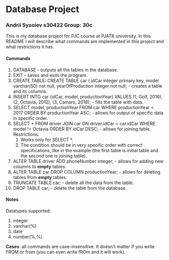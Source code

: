 # Database Project
### Andrii Sysoiev s30422 Group: 30c

This is my database project for PJC course at PJATK university. In this README I will describe what commands are implemented in this project and what restrictions it has.

#### Commands
1. DATABASE - outputs all the tables in the database.
2. EXIT - saves and exits the program.
3. CREATE TABLE: CREATE TABLE car ( idCar integer primary key, model varchar(50) not null,
yearOfProduction integer not null; - creates a table and its columns.
4. INSERT INTO car (idCar, model, productionYear) VALUES (1, Golf, 2016), (2, Octavia, 2012), (3, Camaro, 2018); - fills the table with data.
5. SELECT model, productionYear FROM car WHERE productionYear < 2017 ORDER BY productionYear ASC; - allows for output of specific data in specific order.
6. SELECT * FROM driver JOIN car ON driver.idCar = car.idCar WHERE model != Octavia ORDER BY idCar DESC; - allows for joining table. Restrictions:
   1. Works only for SELECT *.
   2. The condition should be in very specific order with correct specifications, like in the example (the first table is initial table and the second one is joining table).
7. ALTER TABLE driver ADD phoneNumber integer; - allows for adding new columns to **empty** tables.
8. ALTER TABLE car DROP COLUMN productionYear; - allows for deleting tables from **empty** tables.
9. TRUNCATE TABLE car; - delete all the data from the table.
10. DROP TABLE car; - delete the table from the database.


#### Notes
Datatypes supported:
1. integer
2. varchar(%)
3. date
4. number(%,%)

**Cases**: all commands are case-insensitive. It doesn't matter if you write FROM or from (you can even write fROm and it will work).
